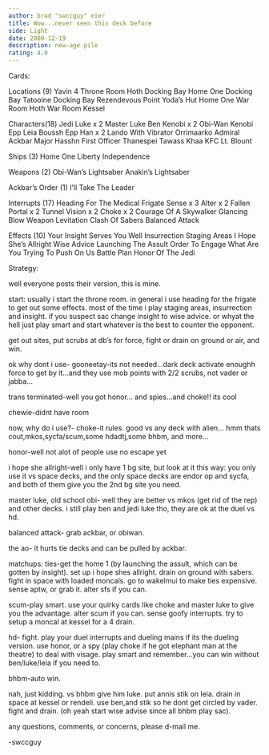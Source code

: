 ```yaml
---
author: brad "swccguy" eier
title: Wow...never seen this deck before
side: Light
date: 2000-12-19
description: new-age pile
rating: 4.0
---
```

Cards: 

Locations (9)
Yavin 4 Throne Room
Hoth Docking Bay
Home One Docking Bay
Tatooine Docking Bay
Rezendevous Point
Yoda’s Hut
Home One War Room
Hoth War Room
Kessel

Characters(18)
Jedi Luke x 2
Master Luke
Ben Kenobi x 2
Obi-Wan Kenobi
Epp Leia
Boussh
Epp Han x 2
Lando With Vibrator
Orrimaarko
Admiral Ackbar
Major Hasshn
First Officer Thanespei
Tawass Khaa
KFC
Lt. Blount

Ships (3)
Home One
Liberty
Independence

Weapons (2)
Obi-Wan’s Lightsaber
Anakin’s Lightsaber

Ackbar’s Order (1)
I’ll Take The Leader

Interrupts (17)
Heading For The Medical Frigate
Sense x 3
Alter x 2
Fallen Portal x 2
Tunnel Vision x 2
Choke x 2
Courage Of A Skywalker
Glancing Blow
Weapon Levitation
Clash Of Sabers
Balanced Attack

Effects (10)
Your Insight Serves You Well
Insurrection
Staging Areas
I Hope She’s Allright
Wise Advice
Launching The Assult
Order To Engage
What Are You Trying To Push On Us
Battle Plan
Honor Of The Jedi




Strategy: 

well everyone posts their version, this is mine.

start: usually i start the throne room. in general i use heading for the frigate to get out some effects. most of the time i play staging areas, insurrection and insight. if you suspect sac change insight to wise advice. or whyat the hell just play smart and start whatever is the best to counter the opponent.

get out sites, put scrubs at db’s for force, fight or drain on ground or air, and win.

ok why dont i use-
gooneetay-its not needed...dark deck activate enoughh force to get by it...and they use mob points with 2/2 scrubs, not vader or jabba...

trans terminated-well you got honor... and spies...and choke!! its cool

chewie-didnt have room

now, why do i use?-
choke-it rules. good vs any deck with alien... hmm thats cout,mkos,sycfa/scum,some hdadtj,some bhbm, and more...

honor-well not alot of people use no escape yet

i hope she allright-well i only have 1 bg site, but look at it this way: you only use it vs space decks, and the only space decks are endor op and sycfa, and both of them give you the 2nd bg site you need.

master luke, old school obi- well they are better vs mkos (get rid of the rep) and other decks. i still play ben and jedi luke tho, they are ok at
the duel vs hd.

balanced attack- grab ackbar, or obiwan.

the ao- it hurts tie decks and can be pulled by ackbar.

matchups:
ties-get the home 1 (by launching the assult, which can be gotten by insight). set up i hope shes allright. drain on ground with sabers. fight in space with loaded moncals. go to wakelmui to make ties expensive. sense aptw, or grab it. alter sfs if you can.

scum-play smart. use your quirky cards like choke and master luke to give you the advantage. alter scum if you can. sense goofy interrupts. try to setup a moncal at kessel for a 4 drain.

hd- fight. play your duel interrupts and dueling mains if its the dueling version. use honor, or a spy (play choke if he got elephant man at the theatre) to deal with visage. play smart and remember...you can win without ben/luke/leia if you need to.

bhbm-auto win.



nah, just kidding.
vs bhbm give him luke. put annis stik on leia. drain in space at kessel or rendeli. use ben,and stik so he dont get circled by vader. fight and drain. (oh yeah start wise advise since all bhbm play sac).




any questions, comments, or concerns, please d-mail me.


-swccguy


